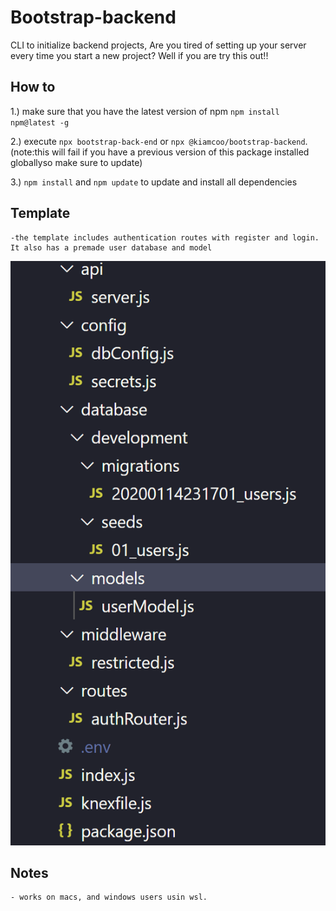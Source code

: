 # Bootstrap-backend
CLI to initialize backend projects, 
Are you tired of setting up your server every time you start a new project? Well if you are try this out!!

## How to
 1.) make sure that you have the latest version of npm `npm install npm@latest -g`

 2.) execute `npx bootstrap-back-end` or `npx @kiamcoo/bootstrap-backend`.
    (note:this will fail if you have a previous version of this package installed globallyso make sure to update)

 3.) `npm install` and `npm update` to update and install all dependencies

## Template

    -the template includes authentication routes with register and login. It also has a premade user database and model
![](src/img/template.PNG)

## Notes
    
    - works on macs, and windows users usin wsl. 

